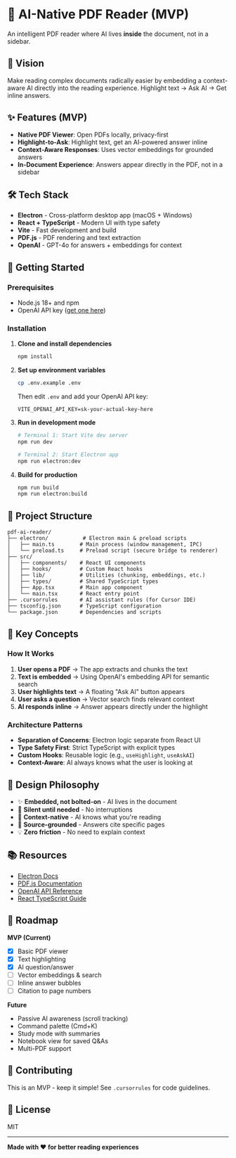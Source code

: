 # 🧠 AI-Native PDF Reader (MVP)

An intelligent PDF reader where AI lives **inside** the document, not in a sidebar.

## 🎯 Vision

Make reading complex documents radically easier by embedding a context-aware AI directly into the reading experience. Highlight text → Ask AI → Get inline answers.

## ✨ Features (MVP)

- **Native PDF Viewer**: Open PDFs locally, privacy-first
- **Highlight-to-Ask**: Highlight text, get an AI-powered answer inline
- **Context-Aware Responses**: Uses vector embeddings for grounded answers
- **In-Document Experience**: Answers appear directly in the PDF, not in a sidebar

## 🛠️ Tech Stack

- **Electron** - Cross-platform desktop app (macOS + Windows)
- **React + TypeScript** - Modern UI with type safety
- **Vite** - Fast development and build
- **PDF.js** - PDF rendering and text extraction
- **OpenAI** - GPT-4o for answers + embeddings for context

## 🚀 Getting Started

### Prerequisites

- Node.js 18+ and npm
- OpenAI API key ([get one here](https://platform.openai.com/api-keys))

### Installation

1. **Clone and install dependencies**

   ```bash
   npm install
   ```

2. **Set up environment variables**

   ```bash
   cp .env.example .env
   ```

   Then edit `.env` and add your OpenAI API key:

   ```
   VITE_OPENAI_API_KEY=sk-your-actual-key-here
   ```

3. **Run in development mode**

   ```bash
   # Terminal 1: Start Vite dev server
   npm run dev

   # Terminal 2: Start Electron app
   npm run electron:dev
   ```

4. **Build for production**
   ```bash
   npm run build
   npm run electron:build
   ```

## 📁 Project Structure

```
pdf-ai-reader/
├── electron/           # Electron main & preload scripts
│   ├── main.ts        # Main process (window management, IPC)
│   └── preload.ts     # Preload script (secure bridge to renderer)
├── src/
│   ├── components/    # React UI components
│   ├── hooks/         # Custom React hooks
│   ├── lib/           # Utilities (chunking, embeddings, etc.)
│   ├── types/         # Shared TypeScript types
│   ├── App.tsx        # Main app component
│   └── main.tsx       # React entry point
├── .cursorrules       # AI assistant rules (for Cursor IDE)
├── tsconfig.json      # TypeScript configuration
└── package.json       # Dependencies and scripts
```

## 🧩 Key Concepts

### How It Works

1. **User opens a PDF** → The app extracts and chunks the text
2. **Text is embedded** → Using OpenAI's embedding API for semantic search
3. **User highlights text** → A floating "Ask AI" button appears
4. **User asks a question** → Vector search finds relevant context
5. **AI responds inline** → Answer appears directly under the highlight

### Architecture Patterns

- **Separation of Concerns**: Electron logic separate from React UI
- **Type Safety First**: Strict TypeScript with explicit types
- **Custom Hooks**: Reusable logic (e.g., `useHighlight`, `useAskAI`)
- **Context-Aware**: AI always knows what the user is looking at

## 🎨 Design Philosophy

- ✨ **Embedded, not bolted-on** - AI lives in the document
- 🤫 **Silent until needed** - No interruptions
- 🧠 **Context-native** - AI knows what you're reading
- 📍 **Source-grounded** - Answers cite specific pages
- 💡 **Zero friction** - No need to explain context

## 📚 Resources

- [Electron Docs](https://www.electronjs.org/docs)
- [PDF.js Documentation](https://mozilla.github.io/pdf.js/)
- [OpenAI API Reference](https://platform.openai.com/docs)
- [React TypeScript Guide](https://react-typescript-cheatsheet.netlify.app/)

## 🚧 Roadmap

**MVP (Current)**

- [x] Basic PDF viewer
- [x] Text highlighting
- [x] AI question/answer
- [ ] Vector embeddings & search
- [ ] Inline answer bubbles
- [ ] Citation to page numbers

**Future**

- Passive AI awareness (scroll tracking)
- Command palette (Cmd+K)
- Study mode with summaries
- Notebook view for saved Q&As
- Multi-PDF support

## 🤝 Contributing

This is an MVP - keep it simple! See `.cursorrules` for code guidelines.

## 📄 License

MIT

---

**Made with ❤️ for better reading experiences**

